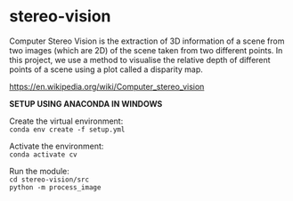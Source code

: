 # stereo-vision

Computer Stereo Vision is the extraction of 3D information of a scene from two images (which are 2D) of the scene taken from two different points. In this project, we use a method to visualise the relative depth of different points of a scene using a plot called a disparity map.  

https://en.wikipedia.org/wiki/Computer_stereo_vision

**SETUP USING ANACONDA IN WINDOWS**

Create the virtual environment:  
`conda env create -f setup.yml`

Activate the environment:  
`conda activate cv`

Run the module:  
`cd stereo-vision/src`  
`python -m process_image`


